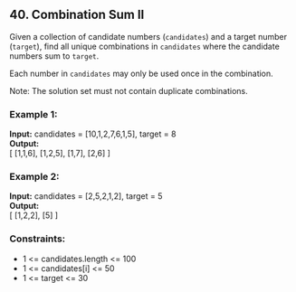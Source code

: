 ## 40. Combination Sum II

Given a collection of candidate numbers (`candidates`) and a target number (`target`), find all unique combinations in `candidates` where the candidate numbers sum to `target`.

Each number in `candidates` may only be used once in the combination.

Note: The solution set must not contain duplicate combinations.

### Example 1:

**Input:** candidates = [10,1,2,7,6,1,5], target = 8  
**Output:**  
[
  [1,1,6],
  [1,2,5],
  [1,7],
  [2,6]
]

### Example 2:

**Input:** candidates = [2,5,2,1,2], target = 5  
**Output:**  
[
  [1,2,2],
  [5]
]

### Constraints:

- 1 <= candidates.length <= 100
- 1 <= candidates[i] <= 50
- 1 <= target <= 30
